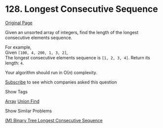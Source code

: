 # 128. Longest Consecutive Sequence

[Original Page](https://leetcode.com/problems/longest-consecutive-sequence/)

Given an unsorted array of integers, find the length of the longest consecutive elements sequence.

For example,  
Given `[100, 4, 200, 1, 3, 2]`,  
The longest consecutive elements sequence is `[1, 2, 3, 4]`. Return its length: `4`.

Your algorithm should run in O(_n_) complexity.

<div>

[Subscribe](/subscribe/) to see which companies asked this question

</div>

<div>

<div id="tags" class="btn btn-xs btn-warning">Show Tags</div>

<span class="hidebutton">[Array](/tag/array/) [Union Find](/tag/union-find/)</span></div>

<div>

<div id="similar" class="btn btn-xs btn-warning">Show Similar Problems</div>

<span class="hidebutton">[(M) Binary Tree Longest Consecutive Sequence](/problems/binary-tree-longest-consecutive-sequence/)</span></div>